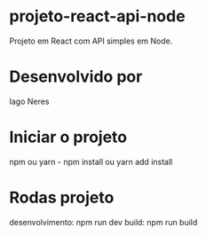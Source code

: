 
# projeto-react-api-node

Projeto em React com API simples em Node.

# Desenvolvido por

Iago Neres

# Iniciar o projeto

npm ou yarn - npm install ou yarn add install

# Rodas projeto

desenvolvimento: npm run dev
build: npm run build
